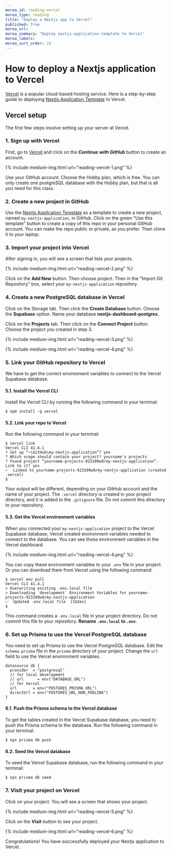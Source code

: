 ```yaml
---
morea_id: reading-vercel
morea_type: reading
title: "Deploy a Nextjs app to Vercel"
published: True
morea_url:
morea_summary: "Deploy nextjs-application-template to Vercel"
morea_labels:
morea_sort_order: 10
---
```


# How to deploy a Nextjs application to Vercel

[Vercel](https://vercel.com/) is a popular cloud-based hosting service.  Here is a step-by-step guide to deploying [Nextjs Application Template](https://ics-software-engineering.github.io/nextjs-application-template/) to Vercel.

## Vercel setup

The first few steps involve setting up your server at Vercel.

### 1. Sign up with Vercel

First, go to [Vercel](https://vercel.com/new) and click on the _**Continue with GitHub**_ button to create an account.

{% include medium-img.html url="reading-vercel-1.png" %}

Use your GitHub account. Choose the Hobby plan, which is free. You can only create one postgreSQL database with the Hobby plan, but that is all you need for this class.

### 2. Create a new project in GitHub

Use the [Nextjs Application Template](https://github.com/ics-software-engineering/nextjs-application-template) as a template to create a new project, named `my-nextjs-application`, in GitHub.  Click on the green "Use this template" button to create a copy of this repo in your personal GitHub account. You can make the repo public or private, as you prefer. Then clone it to your laptop.

### 3. Import your project into Vercel

After signing in, you will see a screen that lists your projects. 

{% include medium-img.html url="reading-vercel-2.png" %}

Click on the **Add New** button. Then choose project. Then in the "Import Git Repository" box, select your `my-nextjs-application` repository. 

### 4. Create a new PostgreSQL database in Vercel

Click on the Storage tab. Then click the **Create Database** button. Choose the **Supabase** option. Name your database **nextjs-dashboard-postgres**.

Click on the **Projects** tab. Then click on the **Connect Project** button. Choose the project you created in step 3.

{% include medium-img.html url="reading-vercel-3.png" %}

{% include medium-img.html url="reading-vercel-4.png" %}

### 5. Link your GitHub repository to Vercel

We have to get the correct environment variables to connect to the Vercel Supabase database.

#### 5.1. Install the Vercel CLI

Install the Vercel CLI by running the following command in your terminal:

```
$ npm install -g vercel
```

#### 5.2. Link your repo to Vercel

Run the following command in your terminal:

```
$ vercel link
Vercel CLI 41.4.1
? Set up “~\GitHub\my-nextjs-application”? yes
? Which scope should contain your project? yourname's projects
? Found project “yourname-projects-923109w9/my-nextjs-application”. Link to it? yes
✅  Linked to yourname-projects-923109w9/my-nextjs-application (created .vercel)
$                         
```

Your output will be different, depending on your GitHub account and the name of your project. The `.vercel` directory is created in your project directory, and it is added to the `.gitignore` file. Do not commit this directory to your repository.

#### 5.3. Get the Vercel environment variables

When you connected your `my-nextjs-application` project to the Vercel Supabase database, Vercel created environment variables needed to connect to the database. You can see these environment variables in the Vercel dashboard.

{% include medium-img.html url="reading-vercel-4.png" %}

You can copy these environment variables to your `.env` file in your project. Or you can download them from Vercel using the following command:

```
$ vercel env pull
Vercel CLI 41.4.1
> Overwriting existing .env.local file
> Downloading `development` Environment Variables for yourname-projects-923109w9/my-nextjs-application
✅  Updated .env.local file  [162ms]
$
```

This command creates a `.env.local` file in your project directory. Do not commit this file to your repository. **Rename `.env.local` to `.env`**.

### 6. Set up Prisma to use the Vercel PostgreSQL database

You need to set up Prisma to use the Vercel PostgreSQL database. Edit the `schema.prisma` file in the `prisma` directory of your project. Change the `url` field to use the Vercel environment variables.

```prisma
datasource db {
  provider  = "postgresql"
  // for local development
  // url      = env("DATABASE_URL")
  // for Vercel
  url       = env("POSTGRES_PRISMA_URL")
  directUrl = env("POSTGRES_URL_NON_POOLING")
}
```

#### 6.1. Push the Prisma schema to the Vercel database

To get the tables created in the Vercel Supabase database, you need to push the Prisma schema to the database. Run the following command in your terminal:

```
$ npx prisma db push
```

#### 6.2. Seed the Vercel database

To seed the Vercel Supabase database, run the following command in your terminal:

```
$ npx prisma db seed
```

### 7. Visit your project on Vercel

Click on your project. You will see a screen that shows your project. 

{% include medium-img.html url="reading-vercel-5.png" %}

Click on the **Visit** button to see your project.

{% include medium-img.html url="reading-vercel-6.png" %}

Congratulations! You have successfully deployed your Nextjs application to Vercel.
